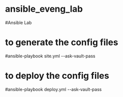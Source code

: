 # ansible_eveng_lab
#Ansible Lab
# to generate the config files
#ansible-playbook site.yml  --ask-vault-pass
# to deploy the config files
#ansible-playbook deploy.yml  --ask-vault-pass
